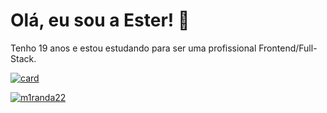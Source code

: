 
# Olá, eu sou a Ester! 👋

Tenho 19 anos e estou estudando para ser uma profissional Frontend/Full-Stack.

[![card](https://github-readme-stats.vercel.app/api?username=m1randa22&theme=radical&show_icons=true)](https://github.com/anuraghazra/github-readme-stats)

[![m1randa22](https://github-readme-stats.vercel.app/api/top-langs/?username=m1randa22&hide=html&layout=compact&theme=radical)](https://github.com/anuraghazra/github-readme-stats)

<!--
**m1randa22/m1randa22** is a ✨ _special_ ✨ repository because its `README.md` (this file) appears on your GitHub profile.

Here are some ideas to get you started:

- 🔭 I’m currently working on ...
- 🌱 I’m currently learning ...
- 👯 I’m looking to collaborate on ...
- 🤔 I’m looking for help with ...
- 💬 Ask me about ...
- 📫 How to reach me: ...
- 😄 Pronouns: ...
- ⚡ Fun fact: ...
-->

